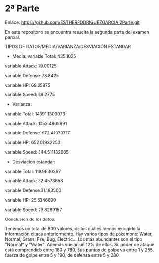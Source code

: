 # 2ª Parte

Enlace: https://github.com/ESTHERRODRIGUEZGARCIA/2Parte.git

En este repositorio se encuentra resuelta la segunda parte del examen parcial.

TIPOS DE DATOS/MEDIA/VARIANZA/DESVIACIÓN ESTANDAR


- Media:
variable Total: 435.1025

variable Attack: 79.00125

variable Defense: 73.8425

variable HP: 69.25875

variable Speed: 68.2775

- Varianza:

variable Total: 14391.1309073

variable Attack: 1053.4805991

variable Defense: 972.41070717

variable HP: 652.01932253

variable Speed: 844.511132665

- Desviacion estandar:

variable Total: 119.9630397

variable Attack: 32.4573658

variable Defense:31.183500

variable HP: 25.5346690

variable Speed: 29.8289157


Conclusión de los datos:

Tenemos un total de 800 valores, de los cuáles hemos recogido la información citada anteriormente.
Hay varios tipos de pokemons: Water, Normal, Grass, Fire, Bug, Electric... Los más abundantes son el tipo "Normal" y "Water". Además vuelan un 12% de ellos.
Su poder de ataque está comprendido entre 180 y 780. Sus puntos de golpe va entre 1 y 255, fuerza de golpe entre 5 y 190, de defensa entre 5 y 230.
